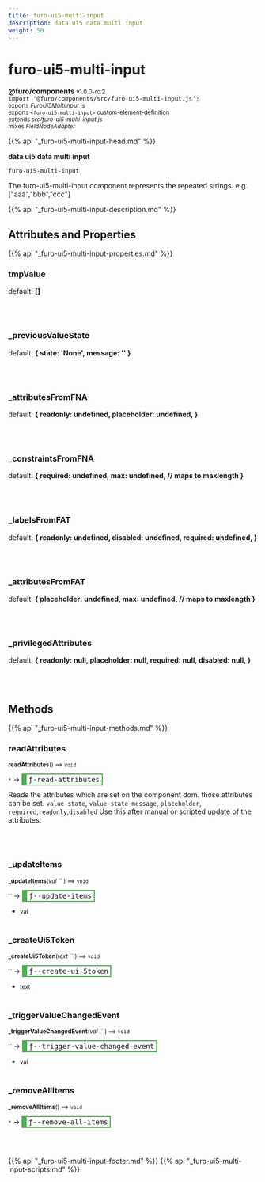 ```yaml
---
title: furo-ui5-multi-input
description: data ui5 data multi input
weight: 50
---
```


# furo-ui5-multi-input
**@furo/components** <small>v1.0.0-rc.2</small>
<br>`import '@furo/components/src/furo-ui5-multi-input.js';`<small>
<br>exports *FuroUi5MultiInput* js
<br>exports `<furo-ui5-multi-input>` custom-element-definition
<br>extends *src/furo-ui5-multi-input.js*
<br> mixes *FieldNodeAdapter*</small>

{{% api "_furo-ui5-multi-input-head.md" %}}

**data ui5 data multi input**

`furo-ui5-multi-input`

The furo-ui5-multi-input component represents the repeated strings. e.g. ["aaa","bbb","ccc"]

{{% api "_furo-ui5-multi-input-description.md" %}}


## Attributes and Properties
{{% api "_furo-ui5-multi-input-properties.md" %}}

















### **tmpValue**
default: **[]**</small>


<br><br>

### **_previousValueState**
default: **{ state: &#39;None&#39;, message: &#39;&#39; }**</small>


<br><br>

### **_attributesFromFNA**
default: **{
      readonly: undefined,
      placeholder: undefined,
    }**</small>


<br><br>

### **_constraintsFromFNA**
default: **{
      required: undefined,
      max: undefined, // maps to maxlength
    }**</small>


<br><br>

### **_labelsFromFAT**
default: **{
      readonly: undefined,
      disabled: undefined,
      required: undefined,
    }**</small>


<br><br>

### **_attributesFromFAT**
default: **{
      placeholder: undefined,
      max: undefined, // maps to maxlength
    }**</small>


<br><br>

### **_privilegedAttributes**
default: **{
      readonly: null,
      placeholder: null,
      required: null,
      disabled: null,
    }**</small>


<br><br>

## Methods
{{% api "_furo-ui5-multi-input-methods.md" %}}


### **readAttributes**
<small>**readAttributes**() ⟹ `void`</small>

<small>`*`</small> →
<span  style="border-width:2px 2px 2px 10px; border-style: solid;border-color:  rgb(76, 175, 80);font-family:monospace; padding:2px 4px;">ƒ-read-attributes</span>

Reads the attributes which are set on the component dom.
those attributes can be set. `value-state`, `value-state-message`,  `placeholder`, `required`,`readonly`,`disabled`
Use this after manual or scripted update of the attributes.

<br><br>










### **_updateItems**
<small>**_updateItems**(*val* `` ) ⟹ `void`</small>

<small>`` </small> →
<span  style="border-width:2px 2px 2px 10px; border-style: solid;border-color:  rgb(76, 175, 80);font-family:monospace; padding:2px 4px;">ƒ--update-items</span>



- <small>val </small>
<br><br>

### **_createUi5Token**
<small>**_createUi5Token**(*text* `` ) ⟹ `void`</small>

<small>`` </small> →
<span  style="border-width:2px 2px 2px 10px; border-style: solid;border-color:  rgb(76, 175, 80);font-family:monospace; padding:2px 4px;">ƒ--create-ui-5token</span>



- <small>text </small>
<br><br>

### **_triggerValueChangedEvent**
<small>**_triggerValueChangedEvent**(*val* `` ) ⟹ `void`</small>

<small>`` </small> →
<span  style="border-width:2px 2px 2px 10px; border-style: solid;border-color:  rgb(76, 175, 80);font-family:monospace; padding:2px 4px;">ƒ--trigger-value-changed-event</span>



- <small>val </small>
<br><br>

### **_removeAllItems**
<small>**_removeAllItems**() ⟹ `void`</small>

<small>`*`</small> →
<span  style="border-width:2px 2px 2px 10px; border-style: solid;border-color:  rgb(76, 175, 80);font-family:monospace; padding:2px 4px;">ƒ--remove-all-items</span>



<br><br>











{{% api "_furo-ui5-multi-input-footer.md" %}}
{{% api "_furo-ui5-multi-input-scripts.md" %}}
